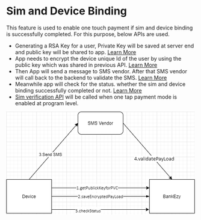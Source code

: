 # Sim and Device Binding

This feature is used to enable one touch payment if sim and device binding is successfully completed. For this purpose, below APIs are used.

* Generating a RSA Key for a user, Private Key will be saved at server end and public key will be shared to app. [Learn More](broken-reference)
* App needs to encrypt the device unique Id of the user by using the public key which was shared in previous API. [Learn More](save-encrypted-payload-api.md)
* Then App will send a message to SMS vendor. After that SMS vendor will call back to the backend to validate the SMS. [Learn More](validate-payload-api.md)
* Meanwhile app will check for the status. whether the sim and device binding successfully completed or not. [Learn More](check-status-api.md)
* [Sim verification API](sim-verification-api.md) will be called when one tap payment mode is enabled at program level.

![Sim and device binding flow](../../../../../../../../../../../.gitbook/assets/SimDeviceBinding.drawio.png)
